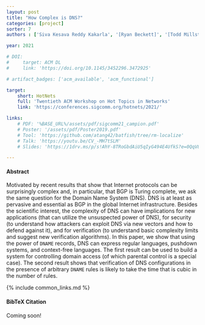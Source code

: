 ```yaml
---
layout: post
title: "How Complex is DNS?"
categories: [project]
sorter: 7
authors : ['Siva Kesava Reddy Kakarla', '[Ryan Beckett]', '[Todd Millstein]', '[George Varghese]']

year: 2021

# DOI:
#     target: ACM DL
#     link: 'https://doi.org/10.1145/3452296.3472925'

# artifact_badges: ['acm_available', 'acm_functional']

target:
    short: HotNets
    full: 'Twentieth ACM Workshop on Hot Topics in Networks'
    link: 'https://conferences.sigcomm.org/hotnets/2021/'

links:
    # PDF: '%BASE_URL%/assets/pdf/sigcomm21_campion.pdf'
    # Poster: '/assets/pdf/Poster2019.pdf'
    # Tool: 'https://github.com/atang42/batfish/tree/rm-localize'
    # Talk: 'https://youtu.be/CV_-MH7tSLM'
    # Slides: 'https://1drv.ms/p/s!AhY-8TRoGbdAiU5qIyG494E4UfkS?e=0QqV8b'

---
```


#### Abstract

Motivated by recent results that show that Internet protocols
can be surprisingly complex and, in particular, that BGP is
Turing complete, we ask the same question for the Domain
Name System (DNS). DNS is at least as pervasive and essential as BGP in the global Internet infrastructure. Besides the
scientific interest, the complexity of DNS can have implications for new applications (that can utilize the unsuspected
power of DNS), for security (to understand how attackers can
exploit DNS via new vectors and how to defend against it),
and for verification (to understand basic complexity limits
and suggest new verification algorithms). In this paper, we
show that using the power of $\mathtt{DNAME}$ records, DNS can express regular languages, pushdown systems, and context-free
languages. The first result can be used to build a system
for controlling domain access (of which parental control is
a special case). The second result shows that verification of
DNS configurations in the presence of arbitrary $\mathtt{DNAME}$ rules
is likely to take the time that is cubic in the number of rules.


{% include common_links.md %}

#### BibTeX Citation

Coming soon!